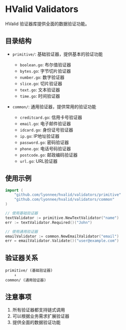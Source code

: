 # HValid Validators

HValid 验证器库提供全面的数据验证功能。

## 目录结构

- `primitive/`: 基础验证器，提供基本的验证功能
  - `boolean.go`: 布尔值验证器
  - `bytes.go`: 字节切片验证器
  - `number.go`: 数字验证器
  - `slice.go`: 切片验证器
  - `text.go`: 文本验证器
  - `time.go`: 时间验证器

- `common/`: 通用验证器，提供常用的验证功能
  - `creditcard.go`: 信用卡号验证器
  - `email.go`: 电子邮件验证器
  - `idcard.go`: 身份证号验证器
  - `ip.go`: IP地址验证器
  - `password.go`: 密码验证器
  - `phone.go`: 电话号码验证器
  - `postcode.go`: 邮政编码验证器
  - `url.go`: URL验证器

## 使用示例

```go
import (
    "github.com/lyonnee/hvalid/validators/primitive"
    "github.com/lyonnee/hvalid/validators/common"
)

// 使用基础验证器
textValidator := primitive.NewTextValidator("name")
err := textValidator.Required()("John")

// 使用通用验证器
emailValidator := common.NewEmailValidator("email")
err = emailValidator.Validate()("user@example.com")
```

## 验证器关系

```
primitive/ (基础验证器)
    ↓
common/ (通用验证器)
```

## 注意事项

1. 所有验证器都支持链式调用
2. 可以根据业务需求扩展验证器
3. 提供全面的数据验证功能 